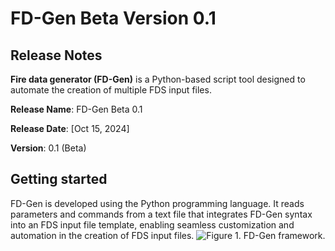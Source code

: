 # FD-Gen Beta Version 0.1
## Release Notes
**Fire data generator (FD-Gen)** is a Python-based script tool designed to automate the creation of multiple FDS input files.

**Release Name**: FD-Gen Beta 0.1

**Release Date**: [Oct 15, 2024]

**Version**: 0.1 (Beta)


## Getting started
FD-Gen is developed using the Python programming language. It reads parameters and commands from a text file that integrates FD-Gen syntax into an FDS input file template, enabling seamless customization and automation in the creation of FDS input files.
![Figure 1. FD-Gen framework.](C:\Users\kimif\Desktop\Picture1.png)
